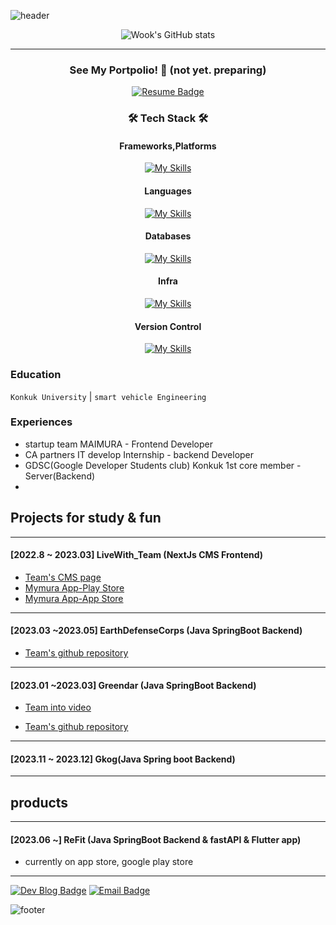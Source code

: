 ![header](https://capsule-render.vercel.app/api?type=transparent&color=gradient&height=200&section=header&text=Speculating%Wook&fontSize=50&fontColor=2E8B57)

<div>

<div align="center">

![Wook's GitHub stats](https://github-readme-stats.vercel.app/api?username=speculatingwook&show_icons=true&theme=vue-dark)

</div>



-------

<h3 align="center">
 See My Portpolio! 🥰 (not yet. preparing)

</h3>

<div align="center">

[![Resume Badge](http://img.shields.io/badge/-Portpolio-green?style=flat&logo=notion&logoColor=white)](https://outlu.notion.site/portfolio-b66d2b6d15544a34a75028a36f84f3c6?pvs=4)




### 🛠 Tech Stack 🛠

#### Frameworks,Platforms
[![My Skills](https://skillicons.dev/icons?i=spring,nextjs)](https://skillicons.dev)<br>



#### Languages
[![My Skills](https://skillicons.dev/icons?i=java,javascript,python)](https://skillicons.dev)<br>


#### Databases
[![My Skills](https://skillicons.dev/icons?i=mysql)](https://skillicons.dev)<br>


#### Infra
[![My Skills](https://skillicons.dev/icons?i=aws,gcp,docker,githubactions)](https://skillicons.dev)<br>




#### Version Control
[![My Skills](https://skillicons.dev/icons?i=git,github)](https://skillicons.dev)<br>

</div>


### Education
`Konkuk University` | `smart vehicle Engineering`

### Experiences
- startup team MAIMURA - Frontend Developer
- CA partners IT develop Internship - backend Developer
- GDSC(Google Developer Students club) Konkuk 1st core member - Server(Backend)
- 



## Projects for study & fun

----------
#### [2022.8 ~ 2023.03] LiveWith_Team (NextJs CMS Frontend)

- [Team's CMS page](https://cms.livewithtogether.com/authentication/login?returnUrl=%2F)  
- [Mymura App-Play Store](https://play.google.com/store/apps/details?id=com.livewithtogether.nyam)   
- [Mymura App-App Store](https://apps.apple.com/kr/app/%EB%83%A0-nyam/id6443465109)
-----------

#### [2023.03 ~2023.05] EarthDefenseCorps (Java SpringBoot Backend)

- [Team's github repository](https://github.com/EarthDefenseCorps/earth-defense-corps-backend)

-------

#### [2023.01 ~2023.03] Greendar (Java SpringBoot Backend)

- [Team into video](https://www.youtube.com/watch?v=aUiaK_zgogw)

- [Team's github repository](https://github.com/Team-Greendar/GreendarServer)


-------
#### [2023.11 ~ 2023.12] Gkog(Java Spring boot Backend)


-----------

## products

---------

#### [2023.06 ~] ReFit (Java SpringBoot Backend & fastAPI & Flutter app)
- currently on app store, google play store

-------

[![Dev Blog Badge](http://img.shields.io/badge/Tech%20Blog-11B48A?style=flat&logo=Vimeo&logoColor=white)](https://blog-full-of-desire.vercel.app/) [![Email Badge](http://img.shields.io/badge/-Gmail-orange?style=flat&logo=Gmail&logoColor=white)](mailto:bwook9908@gmail.com)

![footer](https://capsule-render.vercel.app/api?type=waving&color=2E8B57&height=200&section=footer)
</box>

